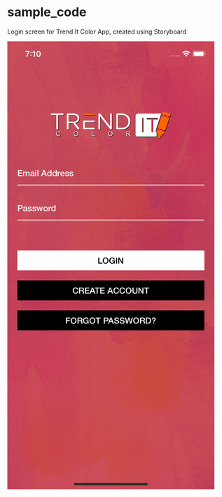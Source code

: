 # sample_code

Login screen for Trend It Color App, created using Storyboard

![Login Screen](https://github.com/mobileapps23/sample_code/blob/main/Login.png)
